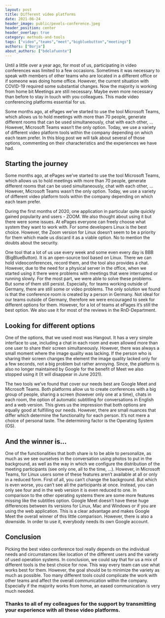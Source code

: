 ```yaml
---
layout: post
title: Different video platforms
date: 2021-06-24
header_image: public/pexels-conference.jpeg
header_position: center
header_overlay: true
category: methods-and-tools
tags: ["video","teams","meet","bigbluebutton","meetings"]
authors: ["Borja"]
about_authors: ["bdelafuente"]
---
```


Until a little over a year ago, for most of us, participating in video conferences was limited to a few occasions.
Sometimes it was necessary to speak with members of other teams who are located in a different office or if someone was doing home office.
However, the current situation with COVID-19 required some substantial changes. 
Now the majority is working from home bit Meetings are still necessary.
Maybe even more necessary than before to stay in touch with you colleagues. 
This made video conferencing platforms essential for us.

Some months ago, at ePages we’ve started to use the tool Microsoft Teams, which allows us to hold meetings with more than 70 people, generate different rooms that can be used simultaneously, chat with each other, … 
However, Microsoft Teams wasn’t the only option. 
Today, we use a variety of different video platform tools within the company depending on which each team prefer.
In this blog post we will talk about several of those options, commenting on their characteristics and the experiences we have had.

## Starting the journey

Some months ago, at ePages we’ve started to use the tool Microsoft Teams, which allows us to hold meetings with more than 70 people, generate different rooms that can be used simultaneously, chat with each other, … 
However, Microsoft Teams wasn’t the only option. 
Today, we use a variety of different video platform tools within the company depending on which each team prefer.

During the first months of 2020, one application in particular quite quickly gained popularity and users - ZOOM.
We also thought about using it but there were some issues. 
At ePages everyone can freely choose what system they want to work with.
For some developers Linux is the best choice. However, the Zoom version for Linux doesn’t seem to be a priority for them which made us discard it as a viable option. 
No to mention the doubts about the security. 

One tool that a lot of us use every week and some even every day is BBB (BigBlueButton).
It is an open-source tool based on Linux.
There we can hold videoconferences, record them, and the tool also provides a chat.
However, due to the need for a physical server in the office, when we started using it there were problems with meetings that were interrupted or running slowly.
For the most part, we were able to solve these problems.
But some of them still persist.
Especially, for teams working outside of Germany, there are still some or video problems.
The only solution we found is that the conference room is created by a person in Germany.
Not ideal for our teams outside of Germany, therefore we were encouraged to seek for different options for them.
However, for a lot of teams at ePages it’s still the best option.
We also use it for most of the reviews in the RnD-Department.

## Looking for different options

One of the options, that we used most was Hangout.
It has a very simple interface to use, including a chat in each room and even allowed more than one user to share their screen simultaneously.
However, there was always a small moment where the image quality was lacking.
If the person who is sharing their screen changes the element the image quality lacked only for a few seconds, not a big problem but rather annoying.
Since, the platform is also no longer maintained by Google for the benefit of Meet we also stopped using it (It will disappear in June 2021).

The two tools we’ve found that cover our needs best are Google Meet and Microsoft Teams.
Both platforms allow us to create conferences with a big group of people, sharing a screen (however only one at a time), chats in each room, the option of automatic subtitling for conversations in English and a web version.
This gives us the impression that both options are equally good at fulfilling our needs.
However, there are small nuances that differ which determine the functionality for each person.
It’s not mere a choice of personal taste. 
The determining factor is the Operating System (OS).

## And the winner is…

One of the functionalities that both share is to be able to personalize, as much as we see ourselves in the conversation using photos to put in the background, as well as the way in which we configure the distribution of the meeting participants (see only one, all to the time, ...). 
However, in Microsoft Teams, for Linux users some of these features aren’t available at all or only in a reduced form. 
First of all, you can’t change the background. 
But which is even worse, you can’t see all the participants at once.
Instead, you can only see four and in the web version it is even reduced to one. 
In comparison to the other operating systems there are some more features missing like the subtitles option.
Google Meet doesn’t have these huge differences between its versions for Linux, Mac and Windows or if you are using the web application.
This is a clear advantage and makes Google Meet the overall winner of this little comparison.
However, there is also a downside. 
In order to use it, everybody needs its own Google account.

## Conclusion

Picking the best video conference tool really depends on the individual needs and circumstances like location of the different users and the variety of used operation systems. 
In conclusion, we could say that for us a mix of different tools is the best choice for now.
This way every team can use what works best for them. 
However, the goal should be to minimize the variety as much as possible. 
Too many different tools could complicate the work with other teams and affect the overall communication within the company.
Especially if the majority works from home, an eased communication is very much needed.

### Thanks to all of my colleagues for the support by transmitting your experience with all these video platforms.
